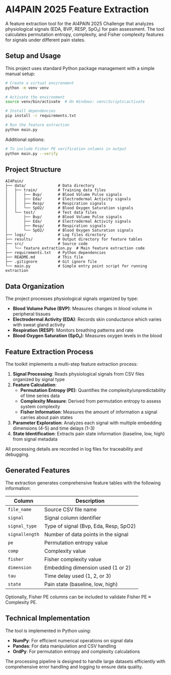 # AI4PAIN 2025 Feature Extraction

A feature extraction tool for the AI4PAIN 2025 Challenge that analyzes physiological signals (EDA, BVP, RESP, SpO₂) for pain assessment. The tool calculates permutation entropy, complexity, and Fisher complexity features for signals under different pain states.

## Setup and Usage

This project uses standard Python package management with a simple manual setup:

```bash
# Create a virtual environment
python -m venv venv

# Activate the environment
source venv/bin/activate  # On Windows: venv\Scripts\activate

# Install dependencies
pip install -r requirements.txt

# Run the feature extraction
python main.py
```

Additional options:

```bash
# To include Fisher PE verification columns in output
python main.py --verify
```

## Project Structure

```
AI4Pain/
├── data/              # Data directory
│   ├── train/         # Training data files
│   │   ├── Bvp/       # Blood Volume Pulse signals
│   │   ├── Eda/       # Electrodermal Activity signals
│   │   ├── Resp/      # Respiration signals
│   │   └── SpO2/      # Blood Oxygen Saturation signals
│   └── test/          # Test data files
│       ├── Bvp/       # Blood Volume Pulse signals
│       ├── Eda/       # Electrodermal Activity signals
│       ├── Resp/      # Respiration signals
│       └── SpO2/      # Blood Oxygen Saturation signals
├── logs/              # Log files directory
├── results/           # Output directory for feature tables
├── src/               # Source code
│   └── feature_extraction.py  # Main feature extraction code
├── requirements.txt   # Python dependencies
├── README.md          # This file
├── .gitignore         # Git ignore file
└── main.py            # Simple entry point script for running extraction
```

## Data Organization

The project processes physiological signals organized by type:

- **Blood Volume Pulse (BVP)**: Measures changes in blood volume in peripheral tissues
- **Electrodermal Activity (EDA)**: Records skin conductance which varies with sweat gland activity
- **Respiration (RESP)**: Monitors breathing patterns and rate
- **Blood Oxygen Saturation (SpO₂)**: Measures oxygen levels in the blood

## Feature Extraction Process

The toolkit implements a multi-step feature extraction process:

1. **Signal Processing**: Reads physiological signals from CSV files organized by signal type
2. **Feature Calculation**:
   - **Permutation Entropy (PE)**: Quantifies the complexity/unpredictability of time series data
   - **Complexity Measure**: Derived from permutation entropy to assess system complexity
   - **Fisher Information**: Measures the amount of information a signal carries about pain states
3. **Parameter Exploration**: Analyzes each signal with multiple embedding dimensions (4-5) and time delays (1-3)
4. **State Identification**: Extracts pain state information (baseline, low, high) from signal metadata

All processing details are recorded in log files for traceability and debugging.

## Generated Features

The extraction generates comprehensive feature tables with the following information:

| Column | Description |
|--------|-------------|
| `file_name` | Source CSV file name |
| `signal` | Signal column identifier |
| `signal_type` | Type of signal (Bvp, Eda, Resp, SpO2) |
| `signallength` | Number of data points in the signal |
| `pe` | Permutation entropy value |
| `comp` | Complexity value |
| `fisher` | Fisher complexity value |
| `dimension` | Embedding dimension used (1 or 2) |
| `tau` | Time delay used (1, 2, or 3) |
| `state` | Pain state (baseline, low, high) |

Optionally, Fisher PE columns can be included to validate Fisher PE ≈ Complexity PE.

## Technical Implementation

The tool is implemented in Python using:

- **NumPy**: For efficient numerical operations on signal data
- **Pandas**: For data manipulation and CSV handling
- **OrdPy**: For permutation entropy and complexity calculations

The processing pipeline is designed to handle large datasets efficiently with comprehensive error handling and logging to ensure data quality.

